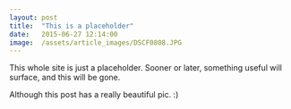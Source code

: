```yaml
---
layout: post
title:  "This is a placeholder"
date:   2015-06-27 12:14:00
image:  /assets/article_images/DSCF0808.JPG
---
```


This whole site is just a placeholder. Sooner or later, something useful will surface, and this will be gone.

Although this post has a really beautiful pic. :)
